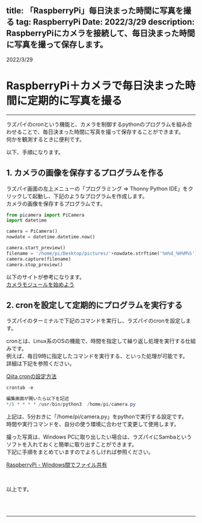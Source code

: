 title: 「RaspberryPi」毎日決まった時間に写真を撮る
tag: RaspberryPi
Date: 2022/3/29
description: RaspberryPiにカメラを接続して、毎日決まった時間に写真を撮って保存します。
---

2022/3/29
# RaspberryPi＋カメラで毎日決まった時間に定期的に写真を撮る

---

ラズパイのcronという機能と、カメラを制御するpythonのプログラムを組み合わせることで、毎日決まった時間に写真を撮って保存することができます。  
何かを観測するときに便利です。  

以下、手順になります。  

## 1. カメラの画像を保存するプログラムを作る

ラズパイ画面の左上メニューの「プログラミング ⇒ Thonny Python IDE」をクリックして起動し、下記のようなプログラムを作成します。  
カメラの画像を保存するプログラムです。  

```Python
from picamera import PiCamera
import datetime

camera = PiCamera()
nowdate = datetime.datetime.now()

camera.start_preview()
filename = '/home/pi/Desktop/pictures/'+nowdate.strftime('%m%d_%H%M%S')+'.jpg'
camera.capture(filename)
camera.stop_preview()
```

以下のサイトが参考になります。  
<span class="link"></span>[カメラモジュールを始めよう](https://projects.raspberrypi.org/ja-JP/projects/getting-started-with-picamera/4)


## 2. cronを設定して定期的にプログラムを実行する

ラズパイのターミナルで下記のコマンドを実行し、ラズパイのcronを設定します。  

cronとは、Linux系のOSの機能で、時間を指定して繰り返し処理を実行する仕組みです。  
例えば、毎日9時に指定したコマンドを実行する、といった処理が可能です。  
詳細は下記を参照ください。  

<span Class="link"></span> [Qiita cronの設定方法](https://qiita.com/hikouki/items/e744b3a4d356d2af12cf)

```C#
crontab -e

編集画面が開いたら以下を記述
*/5 * * * * /usr/bin/python3  /home/pi/camera.py
```

上記は、5分おきに「/home/pi/camera.py」をpythonで実行する設定です。  
時間や実行コマンドを、自分の使う環境に合わせて変更して使用します。  

撮った写真は、Windows PCに取り出したい場合は、ラズパイにSambaというソフトを入れておくと簡単に取り出すことができます。  
下記に手順をまとめていますのでよろしければ参照ください。  

<span class="link"></span>[RaspberryPi - Windows間でファイル共有](https://yamaccu.github.io/tils/20211018-Raspberry-Samba)

<br>

以上です。

<br>
<br>

---
